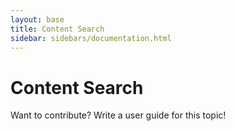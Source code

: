 ```yaml
---
layout: base
title: Content Search
sidebar: sidebars/documentation.html
---
```


# Content Search

Want to contribute? Write a user guide for this topic!
